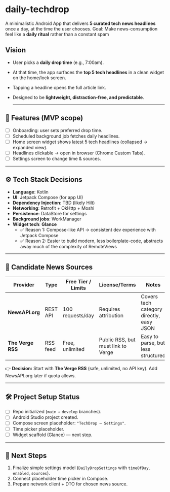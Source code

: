 # daily-techdrop

A minimalistic Android App that delivers **5 curated tech news headlines** once a day, at the time the user chooses.
Goal: Make news-consumption feel like a **daily ritual** rather than a constant spam

## Vision
- User picks a **daily drop time** (e.g., 7:00am).
- At that time, the app surfaces the **top 5 tech headlines** in a clean widget on the home/lock screen.
- Tapping a headline opens the full article link.
- Designed to be **lightweight, distraction-free, and predictable**.

  ---

## 📌 Features (MVP scope)
- [ ] Onboarding: user sets preferred drop time.
- [ ] Scheduled background job fetches daily headlines.
- [ ] Home screen widget shows latest 5 tech headlines (collapsed → expanded view).
- [ ] Headlines clickable → open in browser (Chrome Custom Tabs).
- [ ] Settings screen to change time & sources.

---

## ⚙️ Tech Stack Decisions
- **Language**: Kotlin
- **UI**: Jetpack Compose (for app UI)
- **Dependency Injection**: TBD (likely Hilt)
- **Networking**: Retrofit + OkHttp + Moshi
- **Persistence**: DataStore for settings
- **Background jobs**: WorkManager
- **Widget tech**: **Glance**  
  - ✅ Reason 1: Compose-like API → consistent dev experience with Jetpack Compose  
  - ✅ Reason 2: Easier to build modern, less boilerplate-code, abstracts away much of the complexity of RemoteViews

---

## 📰 Candidate News Sources
| Provider        | Type     | Free Tier / Limits | License/Terms | Notes |
|-----------------|----------|-------------------|---------------|-------|
| **NewsAPI.org** | REST API | 100 requests/day  | Requires attribution | Covers tech category directly, easy JSON |
| **The Verge RSS** | RSS feed | Free, unlimited | Public RSS, but must link to Verge | Easy to parse, but less structured |

👉 **Decision:** Start with **The Verge RSS** (safe, unlimited, no API key). Add NewsAPI.org later if quota allows.

---

## 🛠️ Project Setup Status
- [ ] Repo initialized (`main` + `develop` branches).
- [ ] Android Studio project created.
- [ ] Compose screen placeholder: `"TechDrop — Settings"`.
- [ ] Time picker placeholder.
- [ ] Widget scaffold (Glance) — next step.

---

## 📝 Next Steps
1. Finalize simple settings model (`DailyDropSettings` with `timeOfDay`, `enabled`, `sources`).
2. Connect placeholder time picker in Compose.
3. Prepare network client + DTO for chosen news source.
